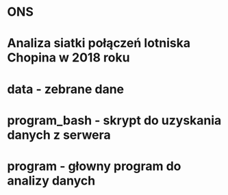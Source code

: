 # ONS
# Analiza siatki połączeń lotniska Chopina w 2018 roku
# data - zebrane dane
# program_bash - skrypt do uzyskania danych z serwera
# program - głowny program do analizy danych
